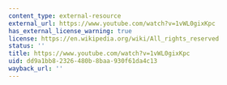 ```yaml
---
content_type: external-resource
external_url: https://www.youtube.com/watch?v=1vWL0gixKpc
has_external_license_warning: true
license: https://en.wikipedia.org/wiki/All_rights_reserved
status: ''
title: https://www.youtube.com/watch?v=1vWL0gixKpc
uid: dd9a1bb8-2326-480b-8baa-930f61da4c13
wayback_url: ''
---
```

